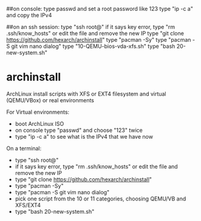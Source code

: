 ##on console:
type passwd and set a root password like 123
type "ip -c a" and copy the IPv4

##on an ssh session:
type "ssh root@<ip-you-got-before>" 
if it says key error, type "rm .ssh/know_hosts" or edit the file and remove the new IP
type "git clone https://github.com/hexarch/archinstall"
type "pacman -Sy"
type "pacman -S git vim nano dialog"
type "10-QEMU-bios-vda-xfs.sh"
type "bash 20-new-system.sh"
  
  
  
  
  
# archinstall
ArchLinux install scripts with XFS or EXT4 filesystem and virtual (QEMU/VBox) or real environments

For Virtual environments:
- boot ArchLinux ISO
- on console type "passwd" and choose "123" twice
- type "ip -c a" to see what is the IPv4 that we have now

On a terminal:
- type "ssh root@<ip-you-got-before>" 
- if it says key error, type "rm .ssh/know_hosts" or edit the file and remove the new IP
- type "git clone https://github.com/hexarch/archinstall"
- type "pacman -Sy"
- type "pacman -S git vim nano dialog"
- pick one script from the 10 or 11 categories, choosing QEMU/VB and XFS/EXT4
- type "bash 20-new-system.sh"
